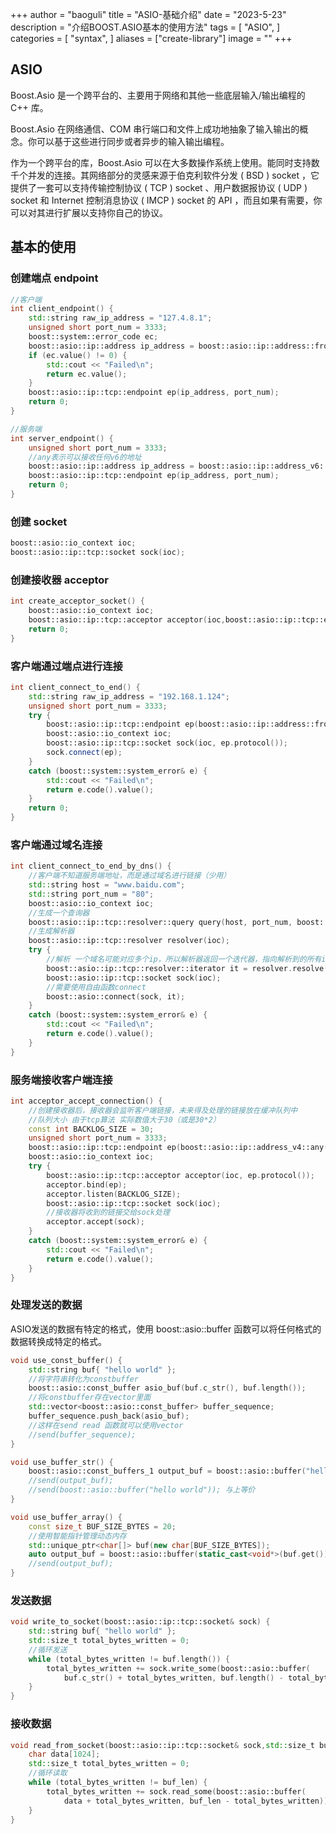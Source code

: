 +++
author = "baoguli"
title = "ASIO-基础介绍"
date = "2023-5-23"
description = "介绍BOOST.ASIO基本的使用方法"
tags = [
    "ASIO",
]
categories = [
    "syntax",
]
aliases = ["create-library"]
image = ""
+++  

## ASIO

Boost.Asio 是一个跨平台的、主要用于网络和其他一些底层输入/输出编程的 C++ 库。

Boost.Asio 在网络通信、COM 串行端口和文件上成功地抽象了输入输出的概念。你可以基于这些进行同步或者异步的输入输出编程。

作为一个跨平台的库，Boost.Asio 可以在大多数操作系统上使用。能同时支持数千个并发的连接。其网络部分的灵感来源于伯克利软件分发 ( BSD ) socket ，它提供了一套可以支持传输控制协议 ( TCP ) socket 、用户数据报协议 ( UDP ) socket 和 Internet 控制消息协议 ( IMCP ) socket 的 API ，而且如果有需要，你可以对其进行扩展以支持你自己的协议。

## 基本的使用

### 创建端点 endpoint

```C++
//客户端
int client_endpoint() {
	std::string raw_ip_address = "127.4.8.1";
	unsigned short port_num = 3333;
	boost::system::error_code ec;
	boost::asio::ip::address ip_address = boost::asio::ip::address::from_string(raw_ip_address, ec);
	if (ec.value() != 0) {
		std::cout << "Failed\n";
		return ec.value();
	}
	boost::asio::ip::tcp::endpoint ep(ip_address, port_num);
	return 0;
}
```

```C++
//服务端
int server_endpoint() {
	unsigned short port_num = 3333;
	//any表示可以接收任何v6的地址
	boost::asio::ip::address ip_address = boost::asio::ip::address_v6::any();
	boost::asio::ip::tcp::endpoint ep(ip_address, port_num);
	return 0;
}
```

### 创建 socket

```C++
boost::asio::io_context ioc;
boost::asio::ip::tcp::socket sock(ioc);
```

### 创建接收器 acceptor

```C++
int create_acceptor_socket() {
	boost::asio::io_context ioc;
	boost::asio::ip::tcp::acceptor acceptor(ioc,boost::asio::ip::tcp::endpoint(boost::asio::ip::tcp::v4(),3333));
	return 0;
}
```

### 客户端通过端点进行连接

```C++
int client_connect_to_end() {
	std::string raw_ip_address = "192.168.1.124";
	unsigned short port_num = 3333;
	try {
		boost::asio::ip::tcp::endpoint ep(boost::asio::ip::address::from_string(raw_ip_address), port_num);
		boost::asio::io_context ioc;
		boost::asio::ip::tcp::socket sock(ioc, ep.protocol());
		sock.connect(ep);
	}
	catch (boost::system::system_error& e) {
		std::cout << "Failed\n";
		return e.code().value();
	}
	return 0;
}
```

### 客户端通过域名连接

```C++
int client_connect_to_end_by_dns() {
	//客户端不知道服务端地址，而是通过域名进行链接（少用）
	std::string host = "www.baidu.com";
	std::string port_num = "80";
	boost::asio::io_context ioc;
	//生成一个查询器
	boost::asio::ip::tcp::resolver::query query(host, port_num, boost::asio::ip::tcp::resolver::query::numeric_service);
	//生成解析器
	boost::asio::ip::tcp::resolver resolver(ioc);
	try {
		//解析 一个域名可能对应多个ip，所以解析器返回一个迭代器，指向解析到的所有ip
		boost::asio::ip::tcp::resolver::iterator it = resolver.resolve(query);
		boost::asio::ip::tcp::socket sock(ioc);
		//需要使用自由函数connect
		boost::asio::connect(sock, it);
	}
	catch (boost::system::system_error& e) {
		std::cout << "Failed\n";
		return e.code().value();
	}
}
```

### 服务端接收客户端连接

```C++
int acceptor_accept_connection() {
	//创建接收器后，接收器会监听客户端链接，未来得及处理的链接放在缓冲队列中
	//队列大小 由于tcp算法 实际数值大于30（或是30*2）
	const int BACKLOG_SIZE = 30;
	unsigned short port_num = 3333;
	boost::asio::ip::tcp::endpoint ep(boost::asio::ip::address_v4::any(), port_num);
	boost::asio::io_context ioc;
	try {
		boost::asio::ip::tcp::acceptor acceptor(ioc, ep.protocol());
		acceptor.bind(ep);
		acceptor.listen(BACKLOG_SIZE);
		boost::asio::ip::tcp::socket sock(ioc);
		//接收器将收到的链接交给sock处理
		acceptor.accept(sock);
	}
	catch (boost::system::system_error& e) {
		std::cout << "Failed\n";
		return e.code().value();
	}
}
```

### 处理发送的数据

ASIO发送的数据有特定的格式，使用 boost::asio::buffer 函数可以将任何格式的数据转换成特定的格式。

```C++
void use_const_buffer() {
	std::string buf{ "hello world" };
	//将字符串转化为constbuffer
	boost::asio::const_buffer asio_buf(buf.c_str(), buf.length());
	//将constbuffer存在vector里面
	std::vector<boost::asio::const_buffer> buffer_sequence;
	buffer_sequence.push_back(asio_buf);
	//这样在send read 函数就可以使用vector
	//send(buffer_sequence);
}

void use_buffer_str() {
	boost::asio::const_buffers_1 output_buf = boost::asio::buffer("hello world");
	//send(output_buf);
	//send(boost::asio::buffer("hello world")); 与上等价
}

void use_buffer_array() {
	const size_t BUF_SIZE_BYTES = 20;
	//使用智能指针管理动态内存
	std::unique_ptr<char[]> buf(new char[BUF_SIZE_BYTES]);
	auto output_buf = boost::asio::buffer(static_cast<void*>(buf.get()), BUF_SIZE_BYTES);
	//send(output_buf);
}
```

### 发送数据

```C++
void write_to_socket(boost::asio::ip::tcp::socket& sock) {
	std::string buf{ "hello world" };
	std::size_t total_bytes_written = 0;
	//循环发送
	while (total_bytes_written != buf.length()) {
		total_bytes_written += sock.write_some(boost::asio::buffer(
			buf.c_str() + total_bytes_written, buf.length() - total_bytes_written));
	}
}
```

### 接收数据

```C++
void read_from_socket(boost::asio::ip::tcp::socket& sock,std::size_t buf_len) {
	char data[1024];
    std::size_t total_bytes_written = 0;
	//循环读取
	while (total_bytes_written != buf_len) {
		total_bytes_written += sock.read_some(boost::asio::buffer(
			data + total_bytes_written, buf_len - total_bytes_written));
	}
}
```